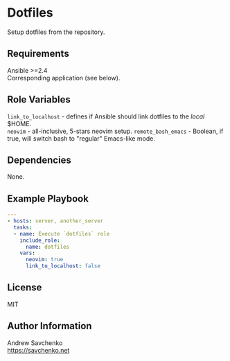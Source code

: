 Dotfiles
=========
Setup dotfiles from the repository.

Requirements
------------
Ansible >=2.4  
Corresponding application (see below).

Role Variables
--------------
`link_to_localhost` - defines if Ansible should link dotfiles to the _local_ $HOME.  
`neovim` - all-inclusive, 5-stars neovim setup.
`remote_bash_emacs` - Boolean, if true, will switch bash to "regular" Emacs-like mode.

Dependencies
------------
None.

Example Playbook
----------------
```yaml
---
- hosts: server, another_server
  tasks:
  - name: Execute `dotfiles` role
    include_role:
      name: dotfiles
    vars:
      neovim: true
      link_to_localhost: false
```

License
-------
MIT

Author Information
------------------
Andrew Savchenko  
https://savchenko.net
